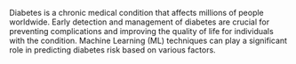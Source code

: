 Diabetes is a chronic medical condition that affects millions of people worldwide. Early detection and management of diabetes are crucial for preventing complications and improving the quality of life for individuals with the condition. Machine Learning (ML) techniques can play a significant role in predicting diabetes risk based on various factors.
